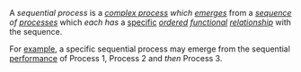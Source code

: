  A *sequential process* is a *[complex process](https://github.com/gcassel/Modular-Organization-Terminology/blob/master/compound-terms/complex-process.md) which [emerges](https://github.com/gcassel/Modular-Organization-Terminology/blob/master/terms/emergence.md)* from a *[sequence](https://github.com/gcassel/Modular-Organization-Terminology/blob/master/terms/sequence.md) of [processes](https://github.com/gcassel/Modular-Organization-Terminology/blob/master/terms/process.md)* which *each has* a [specific](https://github.com/gcassel/Modular-Organization-Terminology/blob/master/terms/specific.md) *[ordered](https://github.com/gcassel/Modular-Organization-Terminology/blob/master/terms/order.md) [functional](https://github.com/gcassel/Modular-Organization-Terminology/blob/master/terms/function.md)  [relationship](https://github.com/gcassel/Modular-Organization-Terminology/blob/master/terms/relationship.md)* with the sequence.
 
For [example](https://github.com/gcassel/Modular-Organization-Terminology/blob/master/terms/example.md), a specific sequential process may emerge from the sequential [performance](https://github.com/gcassel/Modular-Organization-Terminology/blob/master/terms/perform.md) of Process 1, Process 2 and *then* Process 3.

